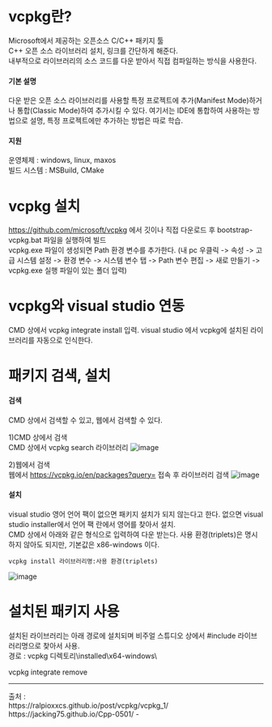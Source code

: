 
# vcpkg란?
Microsoft에서 제공하는 오픈소스 C/C++ 패키지 툴<br/>
C++ 오픈 소스 라이브러리 설치, 링크를 간단하게 해준다.<br/>
내부적으로 라이브러리의 소스 코드를 다운 받아서 직접 컴파일하는 방식을 사용한다.<br/>

#### 기본 설명
다운 받은 오픈 소스 라이브러리를 사용할 특정 프로젝트에 추가(Manifest Mode)하거나 통합(Classic Mode)하여 추가시킬 수 있다.
여기서는 IDE에 통합하여 사용하는 방법으로 설명, 특정 프로젝트에만 추가하는 방법은 따로 학습.

#### 지원
운영체제 : windows, linux, maxos<br/>
빌드 시스템 : MSBuild, CMake<br/>

# vcpkg 설치
https://github.com/microsoft/vcpkg 에서 깃이나 직접 다운로드 후 bootstrap-vcpkg.bat 파일을 실행하여 빌드<br/>
vcpkg.exe 파일이 생성되면 Path 환경 변수를 추가한다. (내 pc 우클릭 -> 속성 -> 고급 시스템 설정 -> 환경 변수 -> 시스템 변수 탭 -> Path 변수 편집 -> 새로 만들기 -> vcpkg.exe 실행 파일이 있는 폴더 입력)<br/>

# vcpkg와 visual studio 연동
CMD 상에서 vcpkg integrate install 입력. visual studio 에서 vcpkg에 설치된 라이브러리를 자동으로 인식한다.

# 패키지 검색, 설치
#### 검색
CMD 상에서 검색할 수 있고, 웹에서 검색할 수 있다.

1)CMD 상에서 검색<br/>
CMD 상에서 vcpkg search 라이브러리
![image](https://github.com/user-attachments/assets/757056b4-9173-4dd5-8206-8c7e1a81b722)

2)웹에서 검색<br/>
웹에서 https://vcpkg.io/en/packages?query= 접속 후 라이브러리 검색
![image](https://github.com/user-attachments/assets/edd16615-9763-47a1-b2e3-736036a5f537)

#### 설치
visual studio 영어 언어 팩이 없으면 패키지 설치가 되지 않는다고 한다. 없으면 visual studio installer에서 언어 팩 란에서 영어를 찾아서 설치.<br/>
CMD 상에서 아래와 같은 형식으로 입력하여 다운 받는다.
사용 환경(triplets)은 명시하지 않아도 되지만, 기본값은 x86-windows 이다.
~~~
vcpkg install 라이브러리명:사용 환경(triplets)
~~~

![image](https://github.com/user-attachments/assets/da6a2754-ec1b-4fae-a184-69d5a740b984)

# 설치된 패키지 사용
설치된 라이브러리는 아래 경로에 설치되며 비주얼 스튜디오 상에서 #include 라이브러리명으로 찾아서 사용.<br/>
경로 : vcpkg 디렉토리\installed\x64-windows\ <br/>


vcpkg integrate remove

<hr/>
출처 : <br/>
https://ralpioxxcs.github.io/post/vcpkg/vcpkg_1/ <br/>
https://jacking75.github.io/Cpp-0501/ - <br/>
